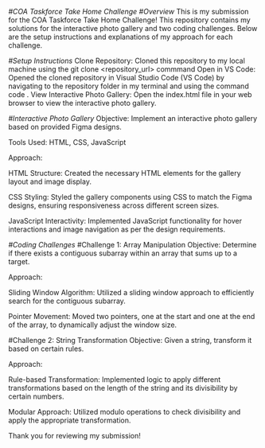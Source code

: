 *#COA Taskforce Take Home Challenge*
*#Overview*
This is my submission for the COA Taskforce Take Home Challenge! This repository contains my solutions for the interactive photo gallery and two coding challenges. Below are the setup instructions and explanations of my approach for each challenge.

*#Setup Instructions*
Clone Repository: Cloned this repository to my local machine using the git clone <repository_url> commmand
Open in VS Code: Opened the cloned repository in Visual Studio Code (VS Code) by navigating to the repository folder in my terminal and using the command code .
View Interactive Photo Gallery: Open the index.html file in your web browser to view the interactive photo gallery.

*#Interactive Photo Gallery*
Objective: Implement an interactive photo gallery based on provided Figma designs.

Tools Used: HTML, CSS, JavaScript

Approach:

HTML Structure: Created the necessary HTML elements for the gallery layout and image display.

CSS Styling: Styled the gallery components using CSS to match the Figma designs, ensuring responsiveness across different screen sizes.

JavaScript Interactivity: Implemented JavaScript functionality for hover interactions and image navigation as per the design requirements.

*#Coding Challenges*
#Challenge 1: Array Manipulation
Objective: Determine if there exists a contiguous subarray within an array that sums up to a target.

Approach:

Sliding Window Algorithm: Utilized a sliding window approach to efficiently search for the contiguous subarray.

Pointer Movement: Moved two pointers, one at the start and one at the end of the array, to dynamically adjust the window size.

#Challenge 2: String Transformation
Objective: Given a string, transform it based on certain rules.

Approach:

Rule-based Transformation: Implemented logic to apply different transformations based on the length of the string and its divisibility by certain numbers.

Modular Approach: Utilized modulo operations to check divisibility and apply the appropriate transformation.

Thank you for reviewing my submission!
